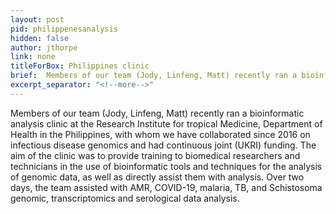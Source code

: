 ```yaml
---
layout: post
pid: philippenesanalysis
hidden: false
author: jthorpe
link: none
titleForBox: Philippines clinic
brief:  Members of our team (Jody, Linfeng, Matt) recently ran a bioinformatic analysis clinic at the Research Institute for tropical Medicine, Department of Health in the Philippines, with whom we have collaborated since 2016 on infectious disease genomics and had continuous joint (UKRI) funding. The aim of the clinic was to provide training to biomedical researchers and technicians in the use of bioinformatic tools and techniques for the analysis of genomic data, as well as directly assist them with analysis.  Over two days, the team assisted with AMR, COVID-19, malaria, TB, and Schistosoma genomic, transcriptomics and serological data analysis. 
excerpt_separator: "<!--more-->"
---
```


Members of our team (Jody, Linfeng, Matt) recently ran a bioinformatic analysis clinic at the Research Institute for tropical Medicine, Department of Health in the Philippines, with whom we have collaborated since 2016 on infectious disease genomics and had continuous joint (UKRI) funding. The aim of the clinic was to provide training to biomedical researchers and technicians in the use of bioinformatic tools and techniques for the analysis of genomic data, as well as directly assist them with analysis.  Over two days, the team assisted with AMR, COVID-19, malaria, TB, and Schistosoma genomic, transcriptomics and serological data analysis. 

<!--more-->
